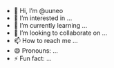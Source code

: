- 👋 Hi, I’m @uuneo
- 👀 I’m interested in ...
- 🌱 I’m currently learning ...
- 💞️ I’m looking to collaborate on ...
- 📫 How to reach me ...
- 😄 Pronouns: ...
- ⚡ Fun fact: ...

<!---
uuneo/uuneo is a ✨ special ✨ repository because its `README.md` (this file) appears on your GitHub profile.
You can click the Preview link to take a look at your changes.
--->
